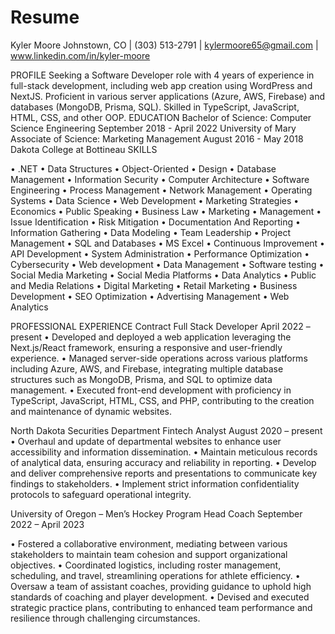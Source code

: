 # Resume
Kyler Moore
Johnstown, CO | (303) 513-2791 | kylermoore65@gmail.com | www.linkedin.com/in/kyler-moore

PROFILE
Seeking a Software Developer role with 4 years of experience in full-stack development, including web app creation using WordPress and NextJS. Proficient in various server applications (Azure, AWS, Firebase) and databases (MongoDB, Prisma, SQL). Skilled in TypeScript, JavaScript, HTML, CSS, and other OOP.
EDUCATION
Bachelor of Science:  Computer Science Engineering 	September 2018 - April 2022
University of Mary
Associate of Science: Marketing Management 	August 2016 - May 2018
Dakota College at Bottineau
SKILLS 
 
•	.NET
•	Data Structures 
•	Object-Oriented
•	Design
•	Database Management
•	Information Security
•	Computer Architecture
•	Software Engineering
•	Process Management
•	Network Management
•	Operating Systems
•	Data Science
•	Web Development
•	Marketing Strategies
•	Economics
•	Public Speaking
•	Business Law
•	Marketing
•	Management
•	Issue Identification
•	Risk Mitigation
•	Documentation And Reporting
•	Information Gathering
•	Data Modeling
•	Team Leadership
•	Project Management
•	SQL and Databases
•	MS Excel
•	Continuous Improvement
•	API Development
•	System Administration
•	Performance Optimization
•	Cybersecurity
•	Web development
•	Data Management
•	Software testing
•	Social Media Marketing
•	Social Media Platforms
•	Data Analytics
•	Public and Media Relations
•	Digital Marketing
•	Retail Marketing
•	Business Development
•	SEO Optimization
•	Advertising Management
•	Web Analytics
 
PROFESSIONAL EXPERIENCE
Contract
Full Stack Developer 		 April 2022 – present
•	Developed and deployed a web application leveraging the Next.js/React framework, ensuring a responsive and user-friendly experience.
•	Managed server-side operations across various platforms including Azure, AWS, and Firebase, integrating multiple database structures such as MongoDB, Prisma, and SQL to optimize data management.
•	Executed front-end development with proficiency in TypeScript, JavaScript, HTML, CSS, and PHP, contributing to the creation and maintenance of dynamic websites.

North Dakota Securities Department
Fintech Analyst 		 August 2020 – present
•	Overhaul and update of departmental websites to enhance user accessibility and information dissemination. 
•	Maintain meticulous records of analytical data, ensuring accuracy and reliability in reporting. 
•	Develop and deliver comprehensive reports and presentations to communicate key findings to stakeholders. 
•	Implement strict information confidentiality protocols to safeguard operational integrity.

University of Oregon – Men’s Hockey Program
Head Coach	September 2022 – April 2023
 
•	Fostered a collaborative environment, mediating between various stakeholders to maintain team cohesion and support organizational objectives.
•	Coordinated logistics, including roster management, scheduling, and travel, streamlining operations for athlete efficiency.
•	Oversaw a team of assistant coaches, providing guidance to uphold high standards of coaching and player development.
•	Devised and executed strategic practice plans, contributing to enhanced team performance and resilience through challenging circumstances. 
